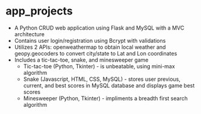 # app_projects
- A Python CRUD web application using Flask and MySQL with a MVC architecture
- Contains user login/registration using Bcrypt with validations
- Utilizes 2 APIs: openweathermap to obtain local weather and geopy.geocoders to convert city/state to Lat and Lon coordinates
- Includes a tic-tac-toe, snake, and minesweeper game
  - Tic-tac-toe (Python, Tkinter) - is unbeatable, using mini-max algorithm
  - Snake (Javascript, HTML, CSS, MySQL) - stores user previous, current, and best scores in MySQL database and displays game best scores
  - Minesweeper (Python, Tkinter) - impliments a breadth first search algorithm
